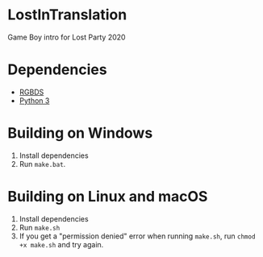 # LostInTranslation
Game Boy intro for Lost Party 2020

# Dependencies

- [RGBDS](https://www.github.com/gbdev/rgbds)
- [Python 3](https://www.python.org/)

# Building on Windows
1. Install dependencies
2. Run `make.bat`.

# Building on Linux and macOS
1. Install dependencies
2. Run `make.sh`
3. If you get a "permission denied" error when running `make.sh`, run `chmod +x make.sh` and try again.

